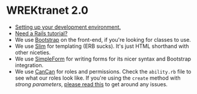 # WREKtranet 2.0

* [Setting up your development environment.](https://github.com/wrekatlanta/wrektranet-new/wiki/Setting-up-your-development-environment)
* [Need a Rails tutorial?](http://ruby.railstutorial.org/ruby-on-rails-tutorial-book)
* We use [Bootstrap](http://getbootstrap.com) on the front-end, if you're looking for classes to use.
* We use [Slim](http://slim-lang.com) for templating (ERB sucks). It's just HTML shorthand with other niceties.
* We use [SimpleForm](https://github.com/plataformatec/simple_form) for writing forms for its nicer syntax and Bootstrap integration.
* We use [CanCan](https://github.com/ryanb/cancan) for roles and permissions. Check the `ability.rb` file to see what our roles look like. If you're using the `create` method with *strong parameters*, [please read this](http://factore.ca/on-the-floor/258-rails-4-strong-parameters-and-cancan) to get around any issues.
